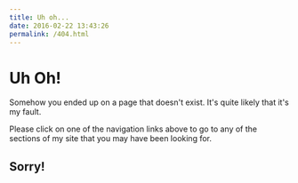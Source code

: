 ```yaml
---
title: Uh oh...
date: 2016-02-22 13:43:26
permalink: /404.html
---
```

# Uh Oh! #

Somehow you ended up on a page that doesn't exist. It's quite likely that it's my fault.

Please click on one of the navigation links above to go to any of the sections of my site that you may have been looking for.

## Sorry! ##